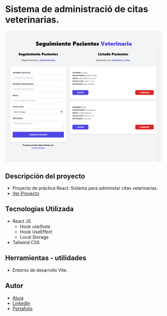 # Sistema de administració de citas veterinarias.

![Vista Previa](public/vistaPrevia.png)
## Descripción del proyecto
* Proyecto de práctica React: Sistema para administar citas veterinarias.
* [Ver Proyecto](https://github.com/CarlosMunera/citas-react)

## Tecnologías Utilizada
* React JS
    * Hook useState
    * Hook UseEffect
    * Local Storage
* Tailwind CSS



## Herramientas - utilidades
* Entorno de desarrollo Vite.



## Autor
* [Alura](https://app.aluracursos.com/user/karlosmunera)
* [LinkedIn](https://www.linkedin.com/in/carlos-munera-259969262 "Linkedin")
* [Portafolio](https://carlosmunera.github.io/portafolio_RETO/)
